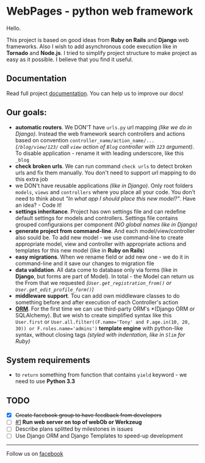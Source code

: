 WebPages - python web framework
===

Hello.

This project is based on good ideas from **Ruby on Rails** and **Django** web frameworks. Also I wish to add asynchronous code execution like in **Tornado** and **Node.js**. I tried to simplify project structure to make project as easy as it possible. I believe that you find it useful.


Documentation
---

Read full project [documentation](docs/). You can help us to improve our docs!


Our goals:
---

 * **automatic routers**. We DON'T have `urls.py` url mapping *(like we do in Django)*. Instead the web framework search controllers and actions based on convention `controller_name/action_name/...` *(`/blog/view/123/` call `view` action of `Blog` controller with `123` argument)*. To disable application - rename it with leading underscore, like this `_blog`
 * **check broken urls**. We can run command `check urls` to detect broken urls and fix them manually. You don't need to support url mapping to do this extra job
 * we DON't have reusable applications *(like in Django)*. Only root folders `models`, `views` and `controllers` where you place all your code. You don't need to think about *"In what app I should place this new model?"*. Have an idea? - Code it!
 * **settings inheritance**. Project has own settings file and can redefine default settings for models and controllers. Settings file contains grouped configuraions per component *(NO global names like in Django)*
 * **generate project from command-line**. And each model/view/controller also sould be. To add new model - we use command-line to create appropriate model, view and controller with appropriate actions and templates for this new model (like in **Ruby on Rails**)
 * **easy migrations**. When we rename field or add new one - we do it in command-line and it save our changes to migration file
 * **data validation**. All data come to database only via forms (like in **Django**, but forms are part of Model). In total - the Model can return us the From that we requested *(`User.get_registration_from()` or `User.get_edit_profile_form()`)*
 * **middleware support**. Tou can add own middleware classes to do something before and after execution of each Controller's action
 * **[ORM](https://github.com/webpages/orm)**. For the first time we can use third-party ORM's *(Django ORM or SQLAlchemy). But we wish to create simplified syntax like this `User.first` or `User.all.filter((F.name='Tony' and F.age.in(10, 20, 30)) or F.roles.name='admins')`
 **template engine** with python-like syntax, without closing tags *(styled with indentation, like in `Slim` for Ruby)*


System requirements
---

 * to `return` something from function that contains `yield` keyword - we need to use **Python 3.3**


TODO
---

- [x] ~~Create facebook group to have feedback from developers~~
- [ ] [#1](../../issues/1) **Run web server on top of webOb or Werkzeug**
- [ ] Describe plans splitted by milestones in issues
- [ ] Use Django ORM and Django Templates to speed-up development

----

Follow us on [facebook](https://www.facebook.com/WebPagesFramework)
